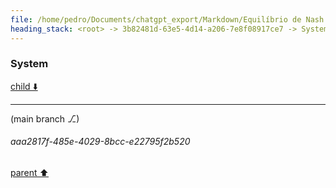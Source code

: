 ```yaml
---
file: /home/pedro/Documents/chatgpt_export/Markdown/Equilíbrio de Nash explicado.md
heading_stack: <root> -> 3b82481d-63e5-4d14-a206-7e8f08917ce7 -> System -> bd7032a3-8956-4632-ab9c-a01fcd623200 -> System
---
```

### System

[child ⬇️](#aaa2817f-485e-4029-8bcc-e22795f2b520)

---

(main branch ⎇)
###### aaa2817f-485e-4029-8bcc-e22795f2b520
[parent ⬆️](#bd7032a3-8956-4632-ab9c-a01fcd623200)
